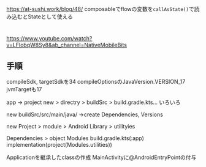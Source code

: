 https://at-sushi.work/blog/48/
composableでflowの変数を`callAsState()`で読み込むとStateとして使える


# 
https://www.youtube.com/watch?v=LFlobqW8Sy8&ab_channel=NativeMobileBits

## 手順
compileSdk, targetSdkを34
compileOptionsのJavaVersion.VERSION_17
jvmTargetも17

app -> project
new > directry > buildSrc > build.gradle.kts…
いろいろ

new buildSrc/src/main/java/
→create Dependencies, Versions

new Project > module > Android Library > utilityies

Dependencies > object Modules
build.gradle.kts(:app) implementation(project(Modules.utilities))

Applicationを継承したclassの作成
MainActivityに@AndroidEntryPointの付与